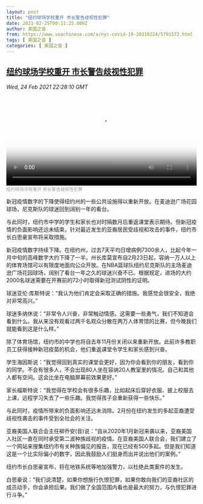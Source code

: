 ```yaml
---
layout: post
title: "纽约球场学校重开 市长警告歧视性犯罪"
date: 2021-02-25T00:11:25.000Z
author: 美国之音
from: https://www.voachinese.com/a/nyc-covid-19-20210224/5791572.html
tags: [ 美国之音 ]
categories: [ 美国之音 ]
---
```

<!--1614211885000-->
[纽约球场学校重开 市长警告歧视性犯罪](https://www.voachinese.com/a/nyc-covid-19-20210224/5791572.html)
------

<div>
<div><i>Wed, 24 Feb 2021 22:28:10 GMT</i></div><video poster="https://images.weserv.nl?url=gdb.voanews.com/a35eb625-2722-4725-81f8-59a73357fdc9_tv_r1_s_w900.jpg" src="https://av.voanews.com/Videoroot/Pangeavideo/2021/02/a/a3/a35eb625-2722-4725-81f8-59a73357fdc9_240p.mp4" style="width:100%" controls></video><div><small style="color: #999;">纽约球场学校重开 市长警告歧视性犯罪</small></div><p>新冠疫情数字的下降使得纽约州的一些公共设施得以重新开放。在麦迪逊广场花园球场，尼克斯队的球迷回到阔别一年的看台。</p><p>与此同时，纽约市中学的学生和家长也对时隔数月后重返课堂表示期待。但新冠疫情的负面影响还远未结束，针对最近发生的亚裔居民受歧视和攻击的事件，纽约市长白思豪宣布将采取措施。</p><p>新冠疫情数字持续下降。在纽约州，过去7天平均日增病例7300余人，比起今年一月中旬的高峰数字大约下降了一半。州长库莫宣布自2月23日起，容纳一万人以上的体育场馆可以有限度地面向公众开放。在NBA篮球队纽约尼克斯队的主场麦迪逊广场花园球场，阔别了看台一年之久的球迷兴奋不已。根据规定，进场的大约2000名球迷需要在开赛前的72小时取得新冠测试阴性的证明。</p><p>球迷亚伦·库斯特说：“我认为他们肯定会采取正确的措施。我感觉会很安全，我绝对非常高兴。”</p><p>球迷多纳休说：“非常令人兴奋，非常触动情感。这需要一些勇气，我们不知道会看到什么。我从来没有观看过两千名观众分散在两万人体育馆的比赛，但今晚我们就能看到这是什么样。”</p><p>除了体育场馆，纽约市的中学也将自去年11月份关闭以来重新开放。此前许多教职员工获得接种新冠疫苗的机会，他们重返课堂令学生和家长感到兴奋。</p><p>学生海因斯说：“我觉得回到真实的课堂会更好，因为你会看到你的朋友，看到你的同学。不会有很多人，不会出现80人坐在容纳20人教室里的情况。自己和其他人都有空间。这会比坐在电脑屏幕前效果更好。”</p><p>家长福斯特说：“我觉得在学校会有很多乐趣，比如起床后穿好衣服、披上校服去上课，远程学习失去了一些乐趣。我觉得孩子会重新获得一些快乐。”</p><p>与此同时，疫情所带来的负面影响还远未消除。2月份在纽约发生的多起亚裔遭受歧视性袭击的事件受到全社会的关注。</p><p>亚裔美国人联合会主任柳乔安(音)说：“自从2020年1月新冠来袭以来，亚裔美国人社区一直在同时承受第二波种族歧视的疫情。在亚裔美国人联合会，我们建立了一个网站来搜集纽约市有关种族偏见的报告，现在已经有500多起。但是我们知道这是一个比实际偏小的数字，因此我鼓励人们挺身而出并说出他们的案例。”</p><p>纽约市长白思豪宣布，将在地铁系统等地加强警力，以杜绝此类案件的发生。</p><p>白思豪说：“我们说清楚，如果你想施行仇恨犯罪，如果你敢向我们的亚裔社区的成员动手，你会承担后果。我们做了全国范围内看也是最大的努力，与仇恨犯罪进行斗争。”</p>
</div>
